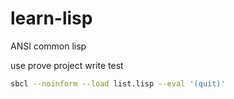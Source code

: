 # learn-lisp

ANSI common lisp

use prove project write test

```bash
sbcl --noinform --load list.lisp --eval '(quit)'
```
